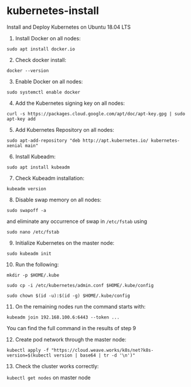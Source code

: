 # kubernetes-install
Install and Deploy Kubernetes on Ubuntu 18.04 LTS

1. Install Docker on all nodes:

 ```sudo apt install docker.io```

2. Check docker install:

```docker --version```

3. Enable Docker on all nodes:

```sudo systemctl enable docker```

4. Add the Kubernetes signing key on all nodes:

```curl -s https://packages.cloud.google.com/apt/doc/apt-key.gpg | sudo apt-key add```

5. Add Kubernetes Repository on all nodes:

```sudo apt-add-repository "deb http://apt.kubernetes.io/ kubernetes-xenial main"```

6. Install Kubeadm:

```sudo apt install kubeadm```

7. Check Kubeadm installation:

```kubeadm version```

8. Disable swap memory on all nodes:

```sudo swapoff -a```

and eliminate any occurrence of swap in ```/etc/fstab``` using 

```sudo nano /etc/fstab```

9. Initialize Kubernetes on the master node:

```sudo kubeadm init```

10. Run the following:

```mkdir -p $HOME/.kube```

```sudo cp -i /etc/kubernetes/admin.conf $HOME/.kube/config```

```sudo chown $(id -u):$(id -g) $HOME/.kube/config```

11. On the remaining nodes run the command starts with:

```kubeadm join 192.168.100.6:6443 --token ...```

You can find the full command in the results of step 9

12. Create pod network through the master node:

```kubectl apply -f "https://cloud.weave.works/k8s/net?k8s-version=$(kubectl version | base64 | tr -d '\n')"```

13. Check the cluster works correctly:

```kubectl get nodes``` on master node
